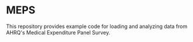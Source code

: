 # MEPS
This repository provides example code for loading and analyzing data from AHRQ's Medical Expenditure Panel Survey.
